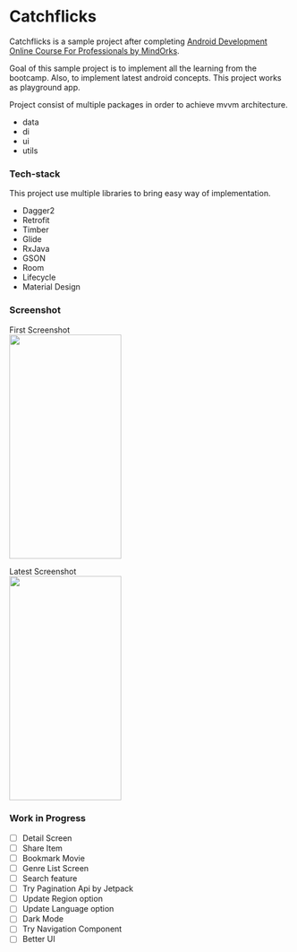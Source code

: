 # Catchflicks
Catchflicks is a sample project after completing [Android Development Online Course For Professionals by MindOrks](https://bootcamp.mindorks.com/). 

Goal of this sample project is to implement all the learning from the bootcamp. Also, to implement latest android concepts. This project works as playground app.

Project consist of multiple packages in order to achieve mvvm architecture.
* data
* di
* ui
* utils

### Tech-stack
This project use multiple libraries to bring easy way of implementation.
* Dagger2
* Retrofit
* Timber
* Glide
* RxJava
* GSON
* Room
* Lifecycle
* Material Design

### Screenshot
First Screenshot<br>
<img src="https://raw.github.com/anandwana001/catchflicks/master/screenshot/first_screenshot.jpg" width="200" height="400" />

Latest Screenshot<br>
<img src="https://raw.github.com/anandwana001/catchflicks/master/screenshot/update_screenshot.jpg" width="200" height="400" />

### Work in Progress
- [ ] Detail Screen
- [ ] Share Item
- [ ] Bookmark Movie
- [ ] Genre List Screen
- [ ] Search feature
- [ ] Try Pagination Api by Jetpack
- [ ] Update Region option
- [ ] Update Language option
- [ ] Dark Mode
- [ ] Try Navigation Component
- [ ] Better UI
